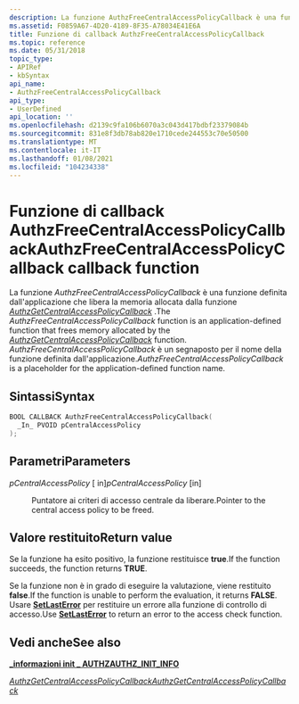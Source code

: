 ```yaml
---
description: La funzione AuthzFreeCentralAccessPolicyCallback è una funzione definita dall'applicazione che libera la memoria allocata dalla funzione AuthzGetCentralAccessPolicyCallback.
ms.assetid: F0859A67-4D20-4189-8F35-A78034E41E6A
title: Funzione di callback AuthzFreeCentralAccessPolicyCallback
ms.topic: reference
ms.date: 05/31/2018
topic_type:
- APIRef
- kbSyntax
api_name:
- AuthzFreeCentralAccessPolicyCallback
api_type:
- UserDefined
api_location: ''
ms.openlocfilehash: d2139c9fa106b6070a3c043d417bdbf23379084b
ms.sourcegitcommit: 831e8f3db78ab820e1710cede244553c70e50500
ms.translationtype: MT
ms.contentlocale: it-IT
ms.lasthandoff: 01/08/2021
ms.locfileid: "104234338"
---
```

# <a name="authzfreecentralaccesspolicycallback-callback-function"></a><span data-ttu-id="1e5a7-103">Funzione di callback AuthzFreeCentralAccessPolicyCallback</span><span class="sxs-lookup"><span data-stu-id="1e5a7-103">AuthzFreeCentralAccessPolicyCallback callback function</span></span>

<span data-ttu-id="1e5a7-104">La funzione *AuthzFreeCentralAccessPolicyCallback* è una funzione definita dall'applicazione che libera la memoria allocata dalla funzione [*AuthzGetCentralAccessPolicyCallback*](authzgetcentralaccesspolicycallback-.md) .</span><span class="sxs-lookup"><span data-stu-id="1e5a7-104">The *AuthzFreeCentralAccessPolicyCallback* function is an application-defined function that frees memory allocated by the [*AuthzGetCentralAccessPolicyCallback*](authzgetcentralaccesspolicycallback-.md) function.</span></span> <span data-ttu-id="1e5a7-105">*AuthzFreeCentralAccessPolicyCallback* è un segnaposto per il nome della funzione definita dall'applicazione.</span><span class="sxs-lookup"><span data-stu-id="1e5a7-105">*AuthzFreeCentralAccessPolicyCallback* is a placeholder for the application-defined function name.</span></span>

## <a name="syntax"></a><span data-ttu-id="1e5a7-106">Sintassi</span><span class="sxs-lookup"><span data-stu-id="1e5a7-106">Syntax</span></span>


```C++
BOOL CALLBACK AuthzFreeCentralAccessPolicyCallback(
  _In_ PVOID pCentralAccessPolicy
);
```



## <a name="parameters"></a><span data-ttu-id="1e5a7-107">Parametri</span><span class="sxs-lookup"><span data-stu-id="1e5a7-107">Parameters</span></span>

<dl> <dt>

<span data-ttu-id="1e5a7-108">*pCentralAccessPolicy* \[ in\]</span><span class="sxs-lookup"><span data-stu-id="1e5a7-108">*pCentralAccessPolicy* \[in\]</span></span>
</dt> <dd>

<span data-ttu-id="1e5a7-109">Puntatore ai criteri di accesso centrale da liberare.</span><span class="sxs-lookup"><span data-stu-id="1e5a7-109">Pointer to the central access policy to be freed.</span></span>

</dd> </dl>

## <a name="return-value"></a><span data-ttu-id="1e5a7-110">Valore restituito</span><span class="sxs-lookup"><span data-stu-id="1e5a7-110">Return value</span></span>

<span data-ttu-id="1e5a7-111">Se la funzione ha esito positivo, la funzione restituisce **true**.</span><span class="sxs-lookup"><span data-stu-id="1e5a7-111">If the function succeeds, the function returns **TRUE**.</span></span>

<span data-ttu-id="1e5a7-112">Se la funzione non è in grado di eseguire la valutazione, viene restituito **false**.</span><span class="sxs-lookup"><span data-stu-id="1e5a7-112">If the function is unable to perform the evaluation, it returns **FALSE**.</span></span> <span data-ttu-id="1e5a7-113">Usare [**SetLastError**](/windows/desktop/api/errhandlingapi/nf-errhandlingapi-setlasterror) per restituire un errore alla funzione di controllo di accesso.</span><span class="sxs-lookup"><span data-stu-id="1e5a7-113">Use [**SetLastError**](/windows/desktop/api/errhandlingapi/nf-errhandlingapi-setlasterror) to return an error to the access check function.</span></span>

## <a name="see-also"></a><span data-ttu-id="1e5a7-114">Vedi anche</span><span class="sxs-lookup"><span data-stu-id="1e5a7-114">See also</span></span>

<dl> <dt>

[<span data-ttu-id="1e5a7-115">**\_informazioni init \_ AUTHZ**</span><span class="sxs-lookup"><span data-stu-id="1e5a7-115">**AUTHZ\_INIT\_INFO**</span></span>](/windows/desktop/api/Authz/ns-authz-authz_init_info)
</dt> <dt>

[<span data-ttu-id="1e5a7-116">*AuthzGetCentralAccessPolicyCallback*</span><span class="sxs-lookup"><span data-stu-id="1e5a7-116">*AuthzGetCentralAccessPolicyCallback*</span></span>](authzgetcentralaccesspolicycallback-.md)
</dt> </dl>

 

 
